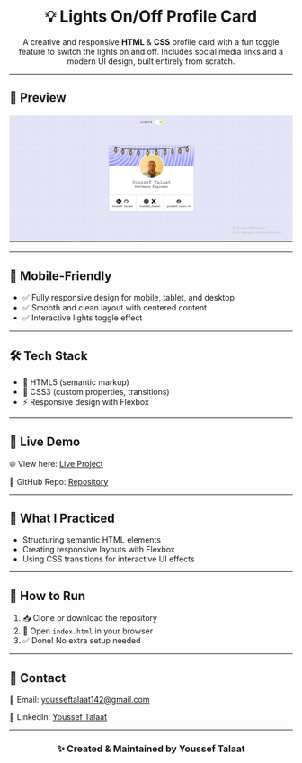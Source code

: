 <h1 align="center">💡 Lights On/Off Profile Card</h1>

<p align="center">
A creative and responsive <strong>HTML</strong> & <strong>CSS</strong> profile card with a fun toggle feature to switch the lights on and off. Includes social media links and a modern UI design, built entirely from scratch.
</p>

<hr>

<h2>📸 Preview</h2>
<div align="center">
  <img src="./screenshoot.png" width="800" alt="Lights On/Off Profile Card Preview"/>
</div>

<hr>

<h2>📱 Mobile-Friendly</h2>
<ul>
  <li>✅ Fully responsive design for mobile, tablet, and desktop</li>
  <li>✅ Smooth and clean layout with centered content</li>
  <li>✅ Interactive lights toggle effect</li>
</ul>

<hr>

<h2>🛠️ Tech Stack</h2>
<ul>
  <li>🧱 HTML5 (semantic markup)</li>
  <li>🎨 CSS3 (custom properties, transitions)</li>
  <li>⚡ Responsive design with Flexbox</li>
</ul>

<hr>

<h2>🚀 Live Demo</h2>

<p>🌐 View here: <a href="[https://your-github-username.github.io/lights-on-off-profile-card](https://yousseftalaat-collab.github.io/Profile-card-component/](https://yousseftalaat-collab.github.io/Profile-card-component/)" target="_blank">Live Project</a></p>
<p>📂 GitHub Repo: <a href="https://github.com/your-github-username/lights-on-off-profile-card" target="_blank">Repository</a></p>

<hr>

<h2>🧠 What I Practiced</h2>
<ul>
  <li>Structuring semantic HTML elements</li>
  <li>Creating responsive layouts with Flexbox</li>
  <li>Using CSS transitions for interactive UI effects</li>
</ul>

<hr>

<h2>🧪 How to Run</h2>
<ol>
  <li>📥 Clone or download the repository</li>
  <li>📂 Open <code>index.html</code> in your browser</li>
  <li>✅ Done! No extra setup needed</li>
</ol>

<hr>

<h2>💬 Contact</h2>

<p>📧 Email: <a href="mailto:yousseftalaat142@gmail.com">yousseftalaat142@gmail.com</a></p>
<p>🔗 LinkedIn: <a href="https://www.linkedin.com/in/youssef-talaat-1aa2671b3/">Youssef Talaat</a></p>

---

<h3 align="center">✨ Created & Maintained by <strong>Youssef Talaat</strong></h3>
